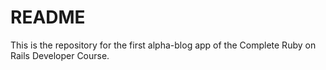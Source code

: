 # README

This is the repository for the first alpha-blog app of the Complete Ruby on Rails Developer Course.
